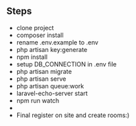 ## Steps

- clone project
- composer install
- rename .env.example to .env
- php artisan key:generate
- npm install
- setup DB_CONNECTION in .env file
- php artisan migrate
- php artisan serve
- php artisan queue:work
- laravel-echo-server start
- npm run watch
- 
- Final register on site and create rooms:) 
